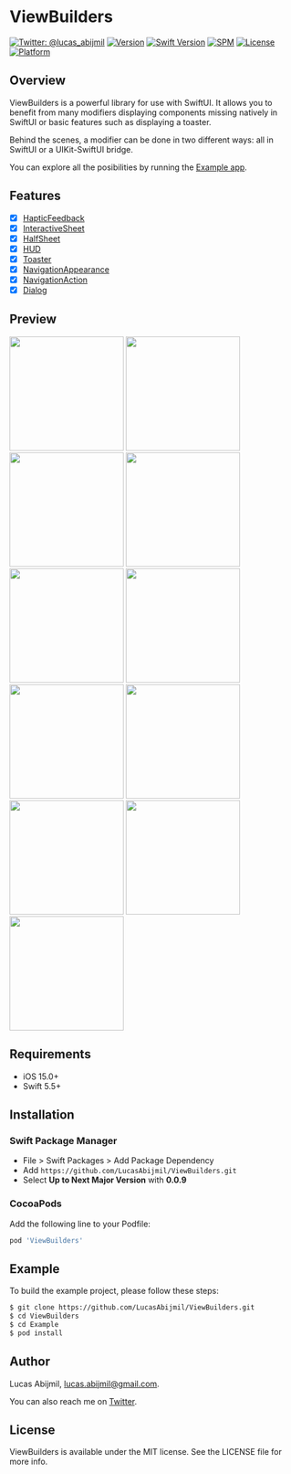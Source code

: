 # ViewBuilders
[![Twitter: @lucas_abijmil](https://img.shields.io/badge/contact-@lucas_abijmil-blue.svg?style=flat)](https://twitter.com/lucas_abijmil)
[![Version](https://img.shields.io/cocoapods/v/ViewBuilders.svg?style=flat)](https://cocoapods.org/pods/ViewBuilders)
[![Swift Version](https://img.shields.io/badge/Swift-5.5+-F16D39.svg?style=flat)](https://developer.apple.com/swift)
[![SPM](https://img.shields.io/badge/SPM-supported-DE5C43.svg?style=flat)](https://swift.org/package-manager/)
[![License](https://img.shields.io/cocoapods/l/ViewBuilders.svg?style=flat)](https://cocoapods.org/pods/ViewBuilders)
[![Platform](https://img.shields.io/cocoapods/p/ViewBuilders.svg?style=flat)](https://cocoapods.org/pods/ViewBuilders)

## Overview
ViewBuilders is a powerful library for use with SwiftUI. It allows you to benefit from many modifiers displaying components missing natively in SwiftUI or basic features such as displaying a toaster.

Behind the scenes, a modifier can be done in two different ways: all in SwiftUI or a UIKit-SwiftUI bridge.

You can explore all the posibilities by running the [Example app](#Example).

## Features
- [x] [HapticFeedback](Documentation/HapticFeedback.md)
- [x] [InteractiveSheet](Documentation/InteractiveSheet.md)
- [x] [HalfSheet](Documentation/HalfSheet.md)
- [x] [HUD](Documentation/HUD/README.md)
- [x] [Toaster](Documentation/Toaster/README.md)
- [x] [NavigationAppearance](Documentation/NavigationAppearance.md)
- [x] [NavigationAction](Documentation/NavigationAction.md)
- [x] [Dialog](Documentation/Dialog/README.md)

## Preview
<p>
  <a href="https://github.com/LucasAbijmil/ViewBuilders/blob/develop/Documentation/InteractiveSheet.md"><img src="/Documentation/Assets/InteractiveSheet.gif" width="200"></a>
  <a href="https://github.com/LucasAbijmil/ViewBuilders/blob/develop/Documentation/HalfSheet.md"><img src="/Documentation/Assets/HalfSheet.gif" width="200"></a>
  <a href="https://github.com/LucasAbijmil/ViewBuilders/blob/develop/Documentation/HUD/README.md"><img src="/Documentation/Assets/HUDBottom.gif" width="200"></a>
  <a href="https://github.com/LucasAbijmil/ViewBuilders/blob/develop/Documentation/HUD/README.md"><img src="/Documentation/Assets/HUDTop.gif" width="200"></a>
  <a href="https://github.com/LucasAbijmil/ViewBuilders/blob/develop/Documentation/Toaster/README.md"><img src="/Documentation/Assets/ToasterBottom.gif" width="200"></a>
  <a href="https://github.com/LucasAbijmil/ViewBuilders/blob/develop/Documentation/Toaster/README.md"><img src="/Documentation/Assets/ToasterTop.gif" width="200"></a>
  <a href="https://github.com/LucasAbijmil/ViewBuilders/blob/develop/Documentation/NavigationAppearance.md"><img src="/Documentation/Assets/NavigationAppearanceLarge.png" width="200"></a>
  <a href="https://github.com/LucasAbijmil/ViewBuilders/blob/develop/Documentation/NavigationAppearance.md"><img src="/Documentation/Assets/NavigationAppearanceInline.png" width="200"></a>
  <a href="https://github.com/LucasAbijmil/ViewBuilders/blob/develop/Documentation/NavigationAction.md"><img src="/Documentation/Assets/NavigationAction.gif" width="200"></a>
  <a href="https://github.com/LucasAbijmil/ViewBuilders/blob/develop/Documentation/Dialog/README.md"><img src="/Documentation/Assets/DialogBottom.gif" width="200"></a>
  <a href="https://github.com/LucasAbijmil/ViewBuilders/blob/develop/Documentation/Dialog/README.md"><img src="/Documentation/Assets/DialogTop.gif" width="200"></a>
</p>

## Requirements
- iOS 15.0+ 
- Swift 5.5+ 

## Installation

### Swift Package Manager
- File > Swift Packages > Add Package Dependency
- Add `https://github.com/LucasAbijmil/ViewBuilders.git`
- Select **Up to Next Major Version** with **0.0.9**

### CocoaPods
Add the following line to your Podfile:
```ruby
pod 'ViewBuilders'
```

## Example
To build the example project, please follow these steps:
```sh
$ git clone https://github.com/LucasAbijmil/ViewBuilders.git
$ cd ViewBuilders
$ cd Example
$ pod install
```

## Author
Lucas Abijmil, lucas.abijmil@gmail.com. 

You can also reach me on [Twitter](https://twitter.com/lucas_abijmil).

## License
ViewBuilders is available under the MIT license. See the LICENSE file for more info.
